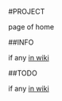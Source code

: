 #PROJECT

page of home

##INFO

if any
	[in wiki](https://github.com/fitsum/fitsum.github.io/wiki)

##TODO

if any
	[in wiki](https://github.com/fitsum/fitsum.github.io/wiki)

